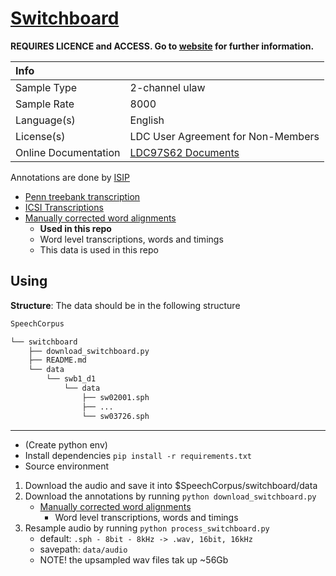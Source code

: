 # [Switchboard](https://catalog.ldc.upenn.edu/LDC97S62)


**REQUIRES LICENCE and ACCESS. Go to [website](https://catalog.ldc.upenn.edu/LDC97S62) for
further information.**


| Info |  |
| :-----|:-------|
| Sample Type | 2-channel ulaw |
| Sample Rate | 8000 |
| Language(s) | English |
| License(s) | LDC User Agreement for Non-Members |
| Online Documentation | [LDC97S62 Documents](https://catalog.ldc.upenn.edu/docs/LDC97S62/) |


Annotations are done by [ISIP](https://www.isip.piconepress.com/projects/switchboard/)
- [Penn treebank transcription](https://www.isip.piconepress.com/projects/switchboard/releases/ptree_word_alignments.tar.gz)
- [ICSI Transcriptions](https://www.isip.piconepress.com/projects/switchboard/releases/switchboard_icsi_phone.tar.gz)
- [Manually corrected word alignments](https://www.isip.piconepress.com/projects/switchboard/releases/switchboard_word_alignments.tar.gz)
  - **Used in this repo**
  - Word level transcriptions, words and timings
  - This data is used in this repo


## Using

**Structure**: The data should be in the following structure


```bash
SpeechCorpus

└── switchboard
    ├── download_switchboard.py
    ├── README.md
    └── data
        └── swb1_d1
            └── data
                ├── sw02001.sph
                ├── ...
                └── sw03726.sph
```

------

* (Create python env)
* Install dependencies `pip install -r requirements.txt`
* Source environment


1. Download the audio and save it into $SpeechCorpus/switchboard/data
2. Download the annotations by running `python download_switchboard.py`
    - [Manually corrected word alignments](https://www.isip.piconepress.com/projects/switchboard/releases/switchboard_word_alignments.tar.gz)
      - Word level transcriptions, words and timings
3. Resample audio by running `python process_switchboard.py`
    - default: `.sph - 8bit - 8kHz -> .wav, 16bit, 16kHz`
    - savepath: `data/audio`
    - NOTE! the upsampled wav files tak up ~56Gb
